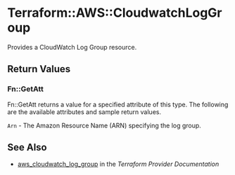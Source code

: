 # Terraform::AWS::CloudwatchLogGroup

Provides a CloudWatch Log Group resource.

## Return Values

### Fn::GetAtt

Fn::GetAtt returns a value for a specified attribute of this type. The following are the available attributes and sample return values.

`Arn` - The Amazon Resource Name (ARN) specifying the log group.

## See Also

* [aws_cloudwatch_log_group](https://www.terraform.io/docs/providers/aws/r/cloudwatch_log_group.html) in the _Terraform Provider Documentation_